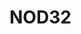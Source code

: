 # NOD32
<html>
<head></head>
<body>
<div content="8FC628C9F43D42E2B77C2801518AF2A56A06F8802DF44DE68EB54FF8920DB6C3053B31CFC62A40AF9F5095B2E1935835AC36ECA134D518D850E8733E192002300EAAB796DCA30DCEEF9E470DE2C9FE7135491366E83965CD6C4F79A04E8823B87A37B9FA4800793BC90E346E01C1AD912AFEE7E1E53474277B9F06D6AB7736756C670F7C7C00"></div>
</body>
</html>
